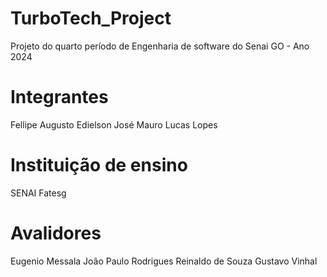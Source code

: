 # TurboTech_Project
Projeto do quarto período de Engenharia de software do Senai GO - Ano 2024

# Integrantes
Fellipe Augusto
Edielson
José Mauro
Lucas Lopes

# Instituição de ensino
SENAI Fatesg

# Avalidores
Eugenio Messala
João Paulo Rodrigues
Reinaldo de Souza
Gustavo Vinhal
